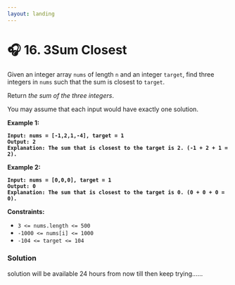 ```yaml
---
layout: landing
---
```


# 🎧 16. 3Sum Closest

Given an integer array `nums` of length `n` and an integer `target`, find three integers in `nums` such that the sum is closest to `target`.

Return _the sum of the three integers_.

You may assume that each input would have exactly one solution.

&#x20;

**Example 1:**

<pre><code><strong>Input: nums = [-1,2,1,-4], target = 1
</strong><strong>Output: 2
</strong><strong>Explanation: The sum that is closest to the target is 2. (-1 + 2 + 1 = 2).
</strong></code></pre>

**Example 2:**

<pre><code><strong>Input: nums = [0,0,0], target = 1
</strong><strong>Output: 0
</strong><strong>Explanation: The sum that is closest to the target is 0. (0 + 0 + 0 = 0).
</strong></code></pre>

&#x20;

**Constraints:**

* `3 <= nums.length <= 500`
* `-1000 <= nums[i] <= 1000`
* `-104 <= target <= 104`

### **Solution**

solution will be available 24 hours from now till then keep trying......
